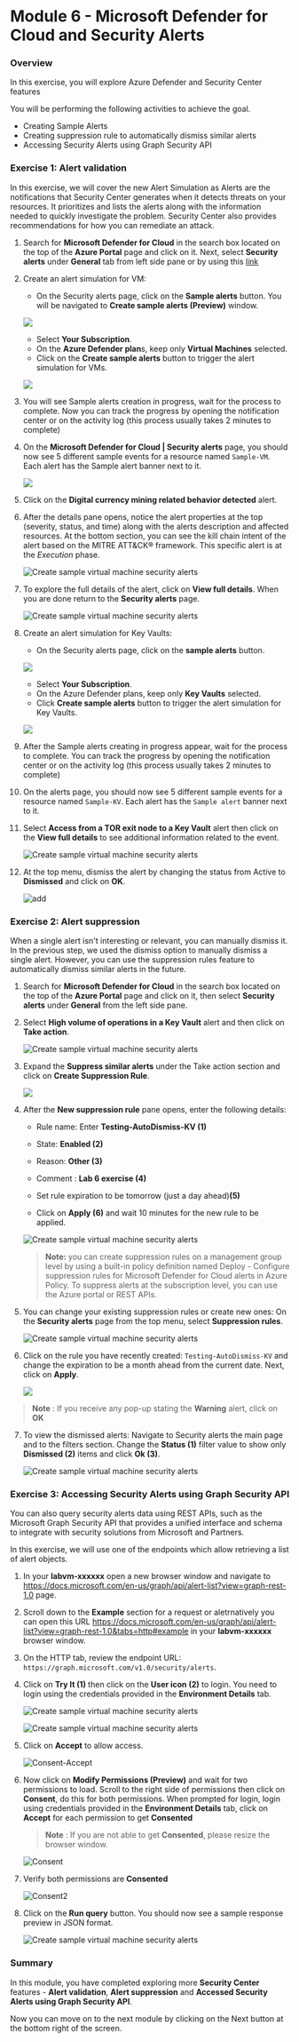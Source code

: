# Module 6 - Microsoft Defender for Cloud and Security Alerts

### Overview

In this exercise, you will explore Azure Defender and Security Center features

You will be performing the following activities to achieve the goal.

* Creating Sample Alerts
* Creating suppression rule to automatically dismiss similar alerts
* Accessing Security Alerts using Graph Security API

### Exercise 1: Alert validation

In this exercise, we will cover the new Alert Simulation as Alerts are the notifications that Security Center generates when it detects threats on your resources. It prioritizes and lists the alerts along with the information needed to quickly investigate the problem. Security Center also provides recommendations for how you can remediate an attack.

1. Search for **Microsoft Defender for Cloud** in the search box located on the top of the **Azure Portal** page and click on it. Next, select **Security alerts** under **General** tab from left side pane or by using this [link](https://portal.azure.com/?feature.argsecurityalerts=true&feature.customportal=false#blade/Microsoft_Azure_Security/SecurityMenuBlade/7)

2. Create an alert simulation for VM:
    - On the Security alerts page, click on the **Sample alerts** button. You will be navigated to **Create sample alerts (Preview)** window.
    
    ![](../Images/securityalert.png)
    
    - Select **Your Subscription**.
    - On the **Azure Defender plan**s, keep only **Virtual Machines** selected.
    - Click on the **Create sample alerts** button to trigger the alert simulation for VMs.

     ![](../Images/createalerts1.png)

3. You will see Sample alerts creation in progress, wait for the process to complete. Now you can track the progress by opening the notification center or on the activity log (this process usually takes 2 minutes to complete)

4. On the **Microsoft Defender for Cloud | Security alerts** page, you should now see 5 different sample events for a resource named `Sample-VM`. Each alert has the Sample alert banner next to it.

    ![](../Images/m6ex1step5.png)

5. Click on the **Digital currency mining related behavior detected** alert.

6. After the details pane opens, notice the alert properties at the top (severity, status, and time) along with the alerts description and affected resources. At the bottom section, you can see the kill chain intent of the alert based on the MITRE ATT&CK® framework. This specific alert is at the *Execution* phase.

    ![Create sample virtual machine security alerts](../Images/m6ex1step7.png)

7. To explore the full details of the alert, click on **View full details**. When you are done return to the **Security alerts** page.

    ![Create sample virtual machine security alerts](https://github.com/CloudLabsAI-Azure/AIW-Security-Immersion/blob/main/Labs/Images/m6ex1step8.png?raw=true)

8. Create an alert simulation for Key Vaults:
    - On the Security alerts page, click on the **sample alerts** button.

     ![](../Images/securityalert.png)
     
    - Select **Your Subscription**.
    - On the Azure Defender plans, keep only **Key Vaults** selected.
    - Click **Create sample alerts** button to trigger the alert simulation for Key Vaults.

     ![](../Images/keyvalut%20alert.png)
    
9. After the Sample alerts creating in progress appear, wait for the process to complete. You can track the progress by opening the notification center or on the activity log (this process usually takes 2 minutes to complete)

10. On the alerts page, you should now see 5 different sample events for a resource named `Sample-KV`. Each alert has the `Sample alert` banner next to it.

11. Select **Access from a TOR exit node to a Key Vault** alert then click on the **View full details** to see additional information related to the event.

     ![Create sample virtual machine security alerts](../Images/TOR-exit-node.png)

12. At the top menu, dismiss the alert by changing the status from Active to **Dismissed** and click on **OK**.

     ![add](../Images/dismiss.png)

### Exercise 2: Alert suppression

When a single alert isn't interesting or relevant, you can manually dismiss it.
In the previous step, we used the dismiss option to manually dismiss a single alert. However, you can use the suppression rules feature to automatically dismiss similar alerts in the future.

1. Search for **Microsoft Defender for Cloud** in the search box located on the top of the **Azure Portal** page and click on it, then select **Security alerts** under **General** from the left side pane.

2. Select **High volume of operations in a Key Vault** alert and then click on **Take action**.

    ![Create sample virtual machine security alerts](../Images/m6ex2step2.png)

3. Expand the **Suppress similar alerts** under the Take action section and click on **Create Suppression Rule**.

    ![](../Images/supress.png)

4. After the **New suppression rule** pane opens, enter the following details:

   - Rule name: Enter **Testing-AutoDismiss-KV (1)**
   
   - State: **Enabled (2)**
  
   - Reason: **Other (3)**
   
   - Comment : **Lab 6 exercise (4)**

   - Set rule expiration to be tomorrow (just a day ahead)**(5)**
  
   - Click on **Apply (6)** and wait 10 minutes for the new rule to be applied.

    ![Create sample virtual machine security alerts](../Images/new-susp-rule.png)

   > **Note:** you can create suppression rules on a management group level by using a built-in policy definition named Deploy - Configure suppression rules for Microsoft Defender for Cloud alerts in Azure Policy. To suppress alerts at the subscription level, you can use the Azure portal or REST APIs.

5. You can change your existing suppression rules or create new ones: On the **Security alerts** page from the top menu, select **Suppression rules**. 

    ![Create sample virtual machine security alerts](../Images/m6ex2step7.png)

6. Click on the rule you have recently created: `Testing-AutoDismiss-KV` and change the expiration to be a month ahead from the current date. Next, click on **Apply**.

    ![](../Images/editsuppression.png)
  
  > **Note** : If you receive any pop-up stating the **Warning** alert, click on **OK**

7. To view the dismissed alerts: Navigate to Security alerts the main page and to the filters section. Change the **Status (1)** filter value to show only **Dismissed (2)** items and click **Ok (3)**.

     ![Create sample virtual machine security alerts](../Images/m6ex2step10.png)

### Exercise 3: Accessing Security Alerts using Graph Security API

You can also query security alerts data using REST APIs, such as the Microsoft Graph Security API that provides a unified interface and schema to integrate with security solutions from Microsoft and Partners.

In this exercise, we will use one of the endpoints which allow retrieving a list of alert objects.

1. In your **labvm-xxxxxx** open a new browser window and navigate to https://docs.microsoft.com/en-us/graph/api/alert-list?view=graph-rest-1.0 page.

2. Scroll down to the **Example** section for a request or aletrnatively you can open this URL https://docs.microsoft.com/en-us/graph/api/alert-list?view=graph-rest-1.0&tabs=http#example in your **labvm-xxxxxx** browser window.

3. On the HTTP tab, review the endpoint URL: `https://graph.microsoft.com/v1.0/security/alerts`.

4. Click on **Try It (1)** then click on the **User icon (2)** to login. You need to login using the credentials provided in the **Environment Details** tab.

    ![Create sample virtual machine security alerts](../Images/m6ex3step4.png)

    ![Create sample virtual machine security alerts](../Images/m6ex3step4(1).png)

5. Click on **Accept** to allow access.

    ![Consent-Accept](../Images/m6ex3step5.png)

6. Now click on **Modify Permissions (Preview)** and wait for two permissions to load. Scroll to the right side of permissions then click on **Consent**, do this for both permissions. When prompted for login, login using credentials provided in the **Environment Details** tab, click on **Accept** for each permission to get **Consented**

   > **Note** : If you are not able to get **Consented**, please resize the browser window.
 
    ![Consent](../Images/m6ex3step6.png)

7. Verify both permissions are **Consented**

    ![Consent2](../Images/m6ex3step7.png)

8. Click on the **Run query** button. You should now see a sample response preview in JSON format.

    ![Create sample virtual machine security alerts](../Images/get.png)

### Summary

In this module, you have completed exploring more **Security Center** features - **Alert validation**, **Alert suppression** and **Accessed Security Alerts using Graph Security API**.

Now you can move on to the next module by clicking on the Next button at the bottom right of the screen.

